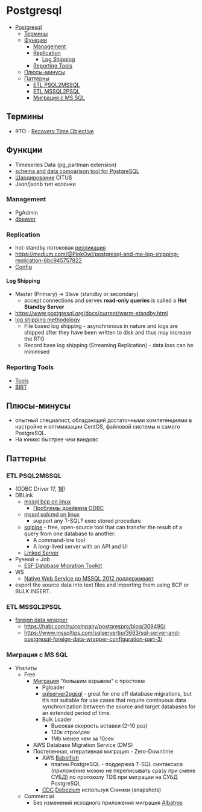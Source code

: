 # Postgresql

- [Postgresql](#postgresql)
  - [Термины](#термины)
  - [Функции](#функции)
    - [Management](#management)
    - [Replication](#replication)
      - [Log Shipping](#log-shipping)
    - [Reporting Tools](#reporting-tools)
  - [Плюсы-минусы](#плюсы-минусы)
  - [Паттерны](#паттерны)
    - [ETL PSQL2MSSQL](#etl-psql2mssql)
    - [ETL MSSQL2PSQL](#etl-mssql2psql)
    - [Миграция с MS SQL](#миграция-с-ms-sql)

## Термины

- RTO - [Recovery Time Objective](https://en.wikipedia.org/wiki/Disaster_recovery#Recovery_Time_Objective)

## Функции

- Timeseries Data (pg_partman extension)
- [schema and data comparison tool for PostgreSQL](https://www.postgrescompare.com/)
- [Шардирование](../../arch/pattern/shard.db.md) CITUS
- Json/jsonb тип колонки

### Management

- PgAdmin
- [dbeaver](https://dbeaver.io/)

### Replication

- hot-standby потоковая [репликация](../../arch/pattern/sync.data.md)
- https://medium.com/@PinkOwl/postgresql-and-me-log-shipping-replication-6bc945757822
- [Config](https://www.postgresql.org/docs/current/runtime-config-replication.html)

#### Log Shipping

- Master (Primary) -> Slave (standby or secondary) 
  - accept connections and serves **read-only queries** is called a **Hot Standby Server**
- https://www.postgresql.org/docs/current/warm-standby.html
- [log shipping methodology](https://medium.com/@PinkOwl/postgresql-and-me-log-shipping-replication-6bc945757822)
  - File based log shipping - asynchronous in nature and logs are shipped after they have been written to disk and thus may increase the RTO
  - Record base log shipping (Streaming Replication) - data loss can be minimised

### Reporting Tools

- [Tools](https://www.postgresql.org/download/products/5/)
- [BIRT](https://eclipse.github.io/birt-website/)

## Плюсы-минусы

- опытный специалист, обладающий достаточными компетенциями в настройке и оптимизации CentOS, файловой системы и самого PostgreSQL.
- На юникс быстрее чем виндовс

## Паттерны

### ETL PSQL2MSSQL

- (ODBC Driver 17, [18](https://learn.microsoft.com/ru-ru/sql/connect/odbc/linux-mac/installing-the-microsoft-odbc-driver-for-sql-server?view=sql-server-ver16&tabs=alpine18-install%2Calpine17-install%2Cdebian8-install%2Credhat7-13-install%2Crhel7-offline))
- DBLink
  - [mssql bcp on linux](https://docs.microsoft.com/ru-ru/sql/linux/sql-server-linux-migrate-bcp?view=sql-server-ver16)
    - [Проблемы драйвера ODBC](https://learn.microsoft.com/ru-ru/sql/connect/odbc/linux-mac/known-issues-in-this-version-of-the-driver?view=sql-server-ver16)
  - [mssql sqlcmd on linux](https://docs.microsoft.com/ru-ru/sql/linux/quickstart-install-connect-ubuntu?view=sql-server-ver16)
    - support any T-SQL? exec stored procedure
  - [sqlpipe](https://sqlpipe.com/transfer-data-from-postgresql-to-sql-server/) - free, open-source tool that can transfer the result of a query from one database to another:
    - A command-line tool
    - A long-lived server with an API and UI
  - [Linked Server](https://www.mssqltips.com/sqlservertip/3662/sql-server-and-postgresql-linked-server-configuration-part-2/)
- Ручной + Job
  - [ESF Database Migration Toolkit](https://www.dbsofts.com/articles/postgresql_to_sql_server/)
- WS
  - [Native Web Service до MSSQL 2012 поддерживает](https://www.developer.com/database/creating-native-web-services-in-sql-server/)
- export the source data into text files and importing them using BCP or BULK INSERT.

### ETL MSSQL2PSQL

- [foreign data wrapper](https://guriysamarin.medium.com/how-to-transfer-data-from-ms-sql-to-postgresql-or-good-design-vs-speed-1baad5665309) 
  - https://habr.com/ru/company/postgrespro/blog/309490/
  - https://www.mssqltips.com/sqlservertip/3663/sql-server-and-postgresql-foreign-data-wrapper-configuration-part-3/

### Миграция с MS SQL

- Утилиты
  - Free
    - [Миграция](../../arch/pattern/migration.md) "большим взрывом" с простоем
      - Pgloader 
      - [sqlserver2pgsql](https://nuvalence.io/insights/microsoft-sql-server-to-postgresql-migration-using-sqlserver2pgsql/) - great for one off database migrations, but it’s not suitable for use cases that require continuous data synchronization between the source and target databases for an extended period of time.
      - Bulk Loader
        - Высокая скорость вставки (2-10 раз)
        - 120к строк\сек
        - 1Mb менее чем за 10сек
    - AWS Database Migration Service (DMS)
    - Постепенная, итеративная миграция - Zero-Downtime
      - AWS [Babelfish](https://docs.yandex.ru/docs/view?keyno=0&l10n=ru&lang=en&lr=144376&mime=pdf&name=San_Jose_Babelfish_Final_Presentation.pdf&nosw=1&serpParams=tm%3D1691925809%26tld%3Dru%26lang%3Den%26name%3DSan_Jose_Babelfish_Final_Presentation.pdf%26text%3Dbabelfish%26url%3Dhttps%253A%2F%2Fpostgresconf.org%2Fsystem%2Fevents%2Fdocument%2F000%2F001%2F931%2FSan_Jose_Babelfish_Final_Presentation.pdf%26lr%3D144376%26mime%3Dpdf%26l10n%3Dru%26type%3Dtouch%26sign%3D30f3ee03ba7e27203a40f41ab0e29b39%26keyno%3D0%26nosw%3D1&sign=30f3ee03ba7e27203a40f41ab0e29b39&text=babelfish&tld=ru&tm=1691925809&type=touch&url=https%3A%2F%2Fpostgresconf.org%2Fsystem%2Fevents%2Fdocument%2F000%2F001%2F931%2FSan_Jose_Babelfish_Final_Presentation.pdf) 
        - плагин PostgreSQL - поддержка T-SQL синтаксиса (приложение можно не переписывать сразу при смене СУБД) по протоколу TDS при миграции на СУБД PostgreSQL
      - [CDC](../../arch/system.class/cdc.md) [Debezium](../../technology/cdc/debezium.md) используя Снимки (snapshots)
  - Commercial
    - Без изменений исходного приложения миграция [Albatros](https://www.sqlpipe.com/blog/migrate-sql-server-to-postgresql)
